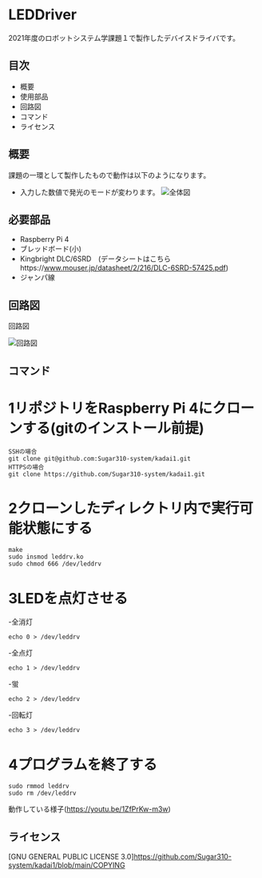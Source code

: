 # LEDDriver
2021年度のロボットシステム学課題１で製作したデバイスドライバです。


## 目次
- 概要
- 使用部品
- 回路図
- コマンド
- ライセンス

## 概要
課題の一環として製作したもので動作は以下のようになります。
- 入力した数値で発光のモードが変わります。
![全体図](https://user-images.githubusercontent.com/76143173/145820546-46356170-83a0-4b4f-8b58-25d1b0d5822c.JPG)




## 必要部品
- Raspberry Pi 4 
- ブレッドボード(小)
- Kingbright DLC/6SRD　(データシートはこちらhttps://www.mouser.jp/datasheet/2/216/DLC-6SRD-57425.pdf)
- ジャンパ線

## 回路図
回路図

![回路図](https://user-images.githubusercontent.com/76143173/145818996-b4e57e7e-b5b0-4b9b-a59d-da202c960d8c.png)



## コマンド
# 1リポジトリをRaspberry Pi 4にクローンする(gitのインストール前提)
```
SSHの場合 
git clone git@github.com:Sugar310-system/kadai1.git
HTTPSの場合　
git clone https://github.com/Sugar310-system/kadai1.git
```
# 2クローンしたディレクトリ内で実行可能状態にする
```
make
sudo insmod leddrv.ko
sudo chmod 666 /dev/leddrv
```
# 3LEDを点灯させる
-全消灯
```
echo 0 > /dev/leddrv
```
-全点灯
```
echo 1 > /dev/leddrv
```
-蛍
```
echo 2 > /dev/leddrv
```
-回転灯
```
echo 3 > /dev/leddrv
```
# 4プログラムを終了する
```
sudo rmmod leddrv
sudo rm /dev/leddrv
```
動作している様子(https://youtu.be/1ZfPrKw-m3w)
## ライセンス
[GNU GENERAL PUBLIC LICENSE 3.0]https://github.com/Sugar310-system/kadai1/blob/main/COPYING
